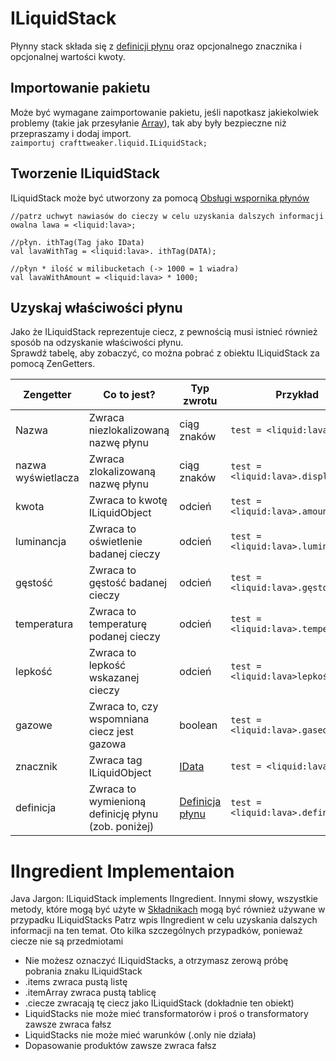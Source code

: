 # ILiquidStack

Płynny stack składa się z [definicji płynu](/Vanilla/Liquids/ILiquidDefinition/) oraz opcjonalnego znacznika i opcjonalnej wartości kwoty.

## Importowanie pakietu

Może być wymagane zaimportowanie pakietu, jeśli napotkasz jakiekolwiek problemy (takie jak przesyłanie [Array](/AdvancedFunctions/Arrays_and_Loops/)), tak aby były bezpieczne niż przepraszamy i dodaj import.  
`zaimportuj crafttweaker.liquid.ILiquidStack;`

## Tworzenie ILiquidStack

ILiquidStack może być utworzony za pomocą [Obsługi wspornika płynów](/Vanilla/Brackets/Bracket_Liquid/)

```zenscript
//patrz uchwyt nawiasów do cieczy w celu uzyskania dalszych informacji
owalna lawa = <liquid:lava>;

//płyn. ithTag(Tag jako IData)
val lavaWithTag = <liquid:lava>. ithTag(DATA);

//płyn * ilość w milibucketach (-> 1000 = 1 wiadra)
val lavaWithAmount = <liquid:lava> * 1000;
```

## Uzyskaj właściwości płynu

Jako że ILiquidStack reprezentuje ciecz, z pewnością musi istnieć również sposób na odzyskanie właściwości płynu.  
Sprawdź tabelę, aby zobaczyć, co można pobrać z obiektu ILiquidStack za pomocą ZenGetters.

| Zengetter          | Co to jest?                                         | Typ zwrotu                                             | Przykład                                  |
| ------------------ | --------------------------------------------------- | ------------------------------------------------------ | ----------------------------------------- |
| Nazwa              | Zwraca niezlokalizowaną nazwę płynu                 | ciąg znaków                                            | `test = <liquid:lava>.name;`        |
| nazwa wyświetlacza | Zwraca zlokalizowaną nazwę płynu                    | ciąg znaków                                            | `test = <liquid:lava>.displayName;` |
| kwota              | Zwraca to kwotę ILiquidObject                       | odcień                                                 | `test = <liquid:lava>.amount;`      |
| luminancja         | Zwraca to oświetlenie badanej cieczy                | odcień                                                 | `test = <liquid:lava>.luminosity;`  |
| gęstość            | Zwraca to gęstość badanej cieczy                    | odcień                                                 | `test = <liquid:lava>.gęstość;`     |
| temperatura        | Zwraca to temperaturę podanej cieczy                | odcień                                                 | `test = <liquid:lava>.temperatura;` |
| lepkość            | Zwraca to lepkość wskazanej cieczy                  | odcień                                                 | `test = <liquid:lava>lepkość;`      |
| gazowe             | Zwraca to, czy wspomniana ciecz jest gazowa         | boolean                                                | `test = <liquid:lava>.gaseous;`     |
| znacznik           | Zwraca tag ILiquidObject                            | [IData](/Vanilla/Data/IData/)                          | `test = <liquid:lava>.tag;`         |
| definicja          | Zwraca to wymienioną definicję płynu (zob. poniżej) | [Definicja płynu](/Vanilla/Liquids/ILiquidDefinition/) | `test = <liquid:lava>.definiation;` |

# IIngredient Implementaion

Java Jargon: ILiquidStack implements IIngredient. Innymi słowy, wszystkie metody, które mogą być użyte w [Składnikach](/Vanilla/Variable_Types/IIngredient/) mogą być również używane w przypadku ILiquidStacks Patrz wpis IIngredient w celu uzyskania dalszych informacji na ten temat. Oto kilka szczególnych przypadków, ponieważ ciecze nie są przedmiotami

* Nie możesz oznaczyć ILiquidStacks, a otrzymasz zerową próbę pobrania znaku ILiquidStack
* .items zwraca pustą listę
* .itemArray zwraca pustą tablicę
* .ciecze zwracają tę ciecz jako ILiquidStack (dokładnie ten obiekt)
* LiquidStacks nie może mieć transformatorów i proś o transformatory zawsze zwraca fałsz
* LiquidStacks nie może mieć warunków (.only nie działa)
* Dopasowanie produktów zawsze zwraca fałsz